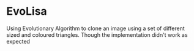 # EvoLisa

Using Evolutionary Algorithm to clone an image using a set of different sized and coloured triangles. Though the implementation didn't work as expected

